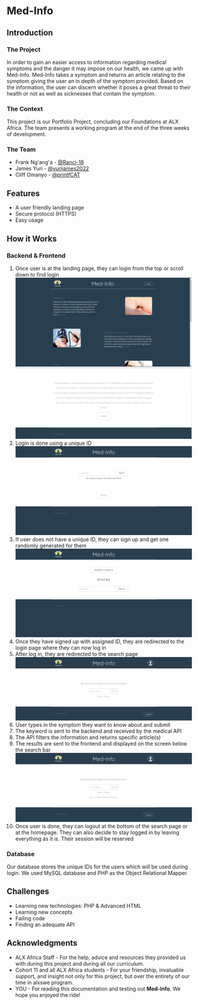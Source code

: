 # Med-Info
## Introduction
### The Project
In order to gain an easier access to information regarding medical symptoms and the danger it may impose on our health, we came up with Med-Info. Med-Info takes a symptom and returns an article relating to the symptom giving the user an in depth of the symptom provided. Based on the information, the user can discern whether it poses a great threat to their health or not as well as sicknesses that contain the symptom.
### The Context
This project is our Portfolio Project, concluding our Foundations at ALX Africa. The team presents a working program at the end of the three weeks of development.
### The Team
* Frank Ng'ang'a - [@Ranci-18](https://github.com/Ranci-18)
* James Yuri - [@yurijames2022](https://github.com/yurijames2022)
* Cliff Omanyo - [@printfCAT](https://github.com/printfCAT)
## Features
* A user friendly landing page
* Secure protocol (HTTPS)
* Easy usage
## How it Works
### Backend & Frontend
1. Once user is at the landing page, they can login from the top or scroll down to find login
![Alt text](<https://github.com/Ranci-18/Health_Web_Service/blob/main/screenshots/Annotation%202023-09-04%20203152.png>)
![Alt text](<https://github.com/Ranci-18/Health_Web_Service/blob/main/screenshots/Screenshot%202023-09-11%20124028.png>)
2. Login is done using a unique ID
![Alt text](<https://github.com/Ranci-18/Health_Web_Service/blob/main/screenshots/Annotation%202023-09-04%20203617.png>)
3. If user does not have a unique ID, they can sign up and get one randomly generated for them
![Alt text](<https://github.com/Ranci-18/Health_Web_Service/blob/main/screenshots/Annotation%202023-09-04%20203712.png>)
4. Once they have signed up with assigned ID, they are redirected to the login page where they can now log in
5. After log in, they are redirected to the search page
![Alt text](<https://github.com/Ranci-18/Health_Web_Service/blob/main/screenshots/Screenshot%202023-09-11%20124721.png>)
6. User types in the symptom they want to know about and submit
7. The keyword is sent to the backend and received by the medical API
8. The API filters the information and returns specific article(s)
9. The results are sent to the frontend and displayed on the screen below the search bar
![Alt text](<https://github.com/Ranci-18/Health_Web_Service/blob/main/screenshots/Screenshot%202023-09-11%20124818.png>)
10. Once user is done, they can logout at the bottom of the search page or at the homepage. They can also decide to stay logged in by leaving everything as it is. Their session will be reserved
### Database
Our database stores the unique IDs for the users which will be used during login. We used MySQL database and PHP as the Object Relational Mapper.
## Challenges
* Learning new technologies: PHP & Advanced HTML
* Learning new concepts
* Failing code
* Finding an adequate API
## Acknowledgments
* ALX Africa Staff - For the help, advice and resources they provided us with during this project and during all our curriculum.
* Cohort 11 and all ALX Africa students - For your friendship, invaluable support, and insight not only for this project, but over the entirety of our time in alxswe program.
* YOU - For reading this documentation and testing out __Med-Info__. We hope you enjoyed the ride!